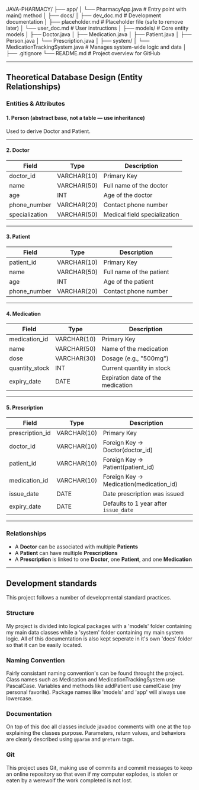 JAVA-PHARMACY/
├── app/
│   └── PharmacyApp.java             # Entry point with main() method
│
├── docs/
│   ├── dev_doc.md                   # Development documentation
│   ├── placeholder.md              # Placeholder file (safe to remove later)
│   └── user_doc.md                  # User instructions
│
├── models/                          # Core entity models
│   ├── Doctor.java
│   ├── Medication.java
│   ├── Patient.java
│   ├── Person.java
│   └── Prescription.java
│
├── system/
│   └── MedicationTrackingSystem.java  # Manages system-wide logic and data
│
├── .gitignore
└── README.md                         # Project overview for GitHub

--------------------------------------------------------------------------------------


## Theoretical Database Design (Entity Relationships)

### Entities & Attributes

#### 1. **Person** (abstract base, not a table — use inheritance)
Used to derive Doctor and Patient.

---

#### 2. **Doctor**
| Field         | Type        | Description                       |
|---------------|-------------|-----------------------------------|
| doctor_id     | VARCHAR(10) | Primary Key                       |
| name          | VARCHAR(50) | Full name of the doctor           |
| age           | INT         | Age of the doctor                 |
| phone_number  | VARCHAR(20) | Contact phone number              |
| specialization| VARCHAR(50) | Medical field specialization      |

---

#### 3. **Patient**
| Field         | Type        | Description                       |
|---------------|-------------|-----------------------------------|
| patient_id    | VARCHAR(10) | Primary Key                       |
| name          | VARCHAR(50) | Full name of the patient          |
| age           | INT         | Age of the patient                |
| phone_number  | VARCHAR(20) | Contact phone number              |

---

#### 4. **Medication**
| Field          | Type        | Description                            |
|----------------|-------------|----------------------------------------|
| medication_id  | VARCHAR(10) | Primary Key                            |
| name           | VARCHAR(50) | Name of the medication                 |
| dose           | VARCHAR(30) | Dosage (e.g., "500mg")                 |
| quantity_stock | INT         | Current quantity in stock              |
| expiry_date    | DATE        | Expiration date of the medication      |

---

#### 5. **Prescription**
| Field           | Type        | Description                                  |
|-----------------|-------------|----------------------------------------------|
| prescription_id | VARCHAR(10) | Primary Key                                  |
| doctor_id       | VARCHAR(10) | Foreign Key → Doctor(doctor_id)             |
| patient_id      | VARCHAR(10) | Foreign Key → Patient(patient_id)           |
| medication_id   | VARCHAR(10) | Foreign Key → Medication(medication_id)     |
| issue_date      | DATE        | Date prescription was issued                 |
| expiry_date     | DATE        | Defaults to 1 year after `issue_date`        |

---

### Relationships

- A **Doctor** can be associated with multiple **Patients**
- A **Patient** can have multiple **Prescriptions**
- A **Prescription** is linked to one **Doctor**, one **Patient**, and one **Medication**


------------------------------------------------------------------------------------------


## Development standards
This project follows a number of developmental standard practices.

### Structure
My project is divided into logical packages with a 'models' folder containing my main data classes while a 'system' folder containing my main system logic. All of this documentation is also kept seperate in it's own 'docs' folder so that it can be easily located. 

### Naming Convention
Fairly consistant naming convention's can be found throught the project. Class names such as Medication and MedicationTrackingSystem use PascalCase. Variables and methods like addPatient use camelCase (my personal favorite). Package names like 'models' and 'app' will always use lowercase.

### Documentation
On top of this doc all classes include javadoc comments with one at the top explaining the classes purpose. Parameters, return values, and behaviors are clearly described using `@param` and `@return` tags.

### Git
This project uses Git, making use of commits and commit messages to keep an online repository so that even if my computer explodes, is stolen or eaten by a werewolf the work completed is not lost. 

